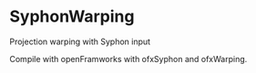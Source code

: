 # SyphonWarping
Projection warping with Syphon input

Compile with openFramworks with ofxSyphon and ofxWarping.
